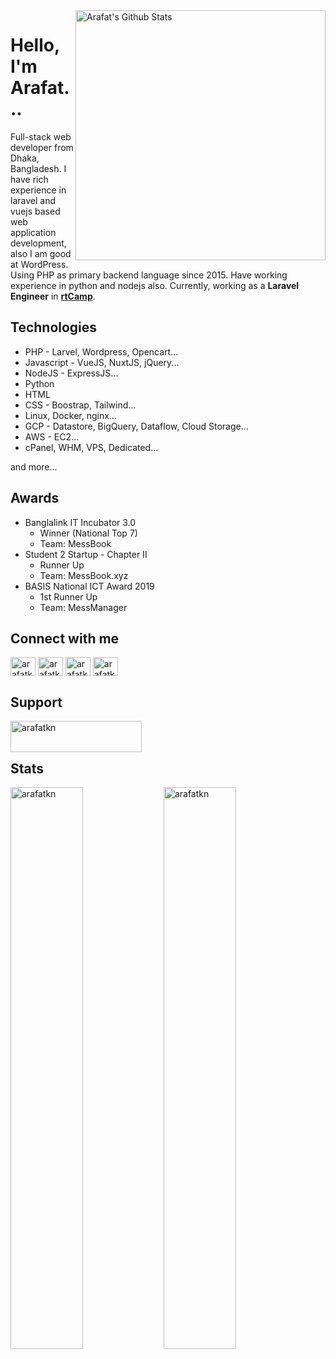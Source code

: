 <img align="right" width="400" src="https://github-readme-stats.vercel.app/api?username=arafatkn&show_icons=true&count_private=true" alt="Arafat's Github Stats"/>


# Hello, I'm Arafat...
Full-stack web developer from Dhaka, Bangladesh. I have rich experience in laravel and vuejs based web application development, also I am good at WordPress. Using PHP as primary backend language since 2015. Have working experience in python and nodejs also.
Currently, working as a **Laravel Engineer** in **[rtCamp](https://rtcamp.com/about/)**.

## Technologies
- PHP - Larvel, Wordpress, Opencart...
- Javascript - VueJS, NuxtJS, jQuery...
- NodeJS - ExpressJS...
- Python
- HTML
- CSS - Boostrap, Tailwind...
- Linux, Docker, nginx...
- GCP - Datastore, BigQuery, Dataflow, Cloud Storage...
- AWS - EC2...
- cPanel, WHM, VPS, Dedicated...

and more...

## Awards
- Banglalink IT Incubator 3.0
    - Winner (National Top 7)
    - Team: MessBook
- Student 2 Startup - Chapter II
    - Runner Up
    - Team: MessBook.xyz
- BASIS National ICT Award 2019
  - 1st Runner Up
  - Team: MessManager

## Connect with me

<p align="left">
<a href="https://twitter.com/arafatkn" target="blank"><img align="center" src="https://raw.githubusercontent.com/rahuldkjain/github-profile-readme-generator/master/src/images/icons/Social/twitter.svg" alt="arafatkn" height="30" width="40" /></a>
<a href="https://linkedin.com/in/arafatkn" target="blank"><img align="center" src="https://raw.githubusercontent.com/rahuldkjain/github-profile-readme-generator/master/src/images/icons/Social/linked-in-alt.svg" alt="arafatkn" height="30" width="40" /></a>
<a href="https://codeforces.com/profile/arafatkn" target="blank"><img align="center" src="https://cdn.jsdelivr.net/npm/simple-icons@3.0.1/icons/codeforces.svg" alt="arafatkn" height="30" width="40" /></a>
<a href="https://www.leetcode.com/arafatkn" target="blank"><img align="center" src="https://raw.githubusercontent.com/rahuldkjain/github-profile-readme-generator/master/src/images/icons/Social/leet-code.svg" alt="arafatkn" height="30" width="40" /></a>
</p>

## Support

<p><a href="https://www.buymeacoffee.com/arafatkn" target="_blank"> <img align="left" src="https://cdn.buymeacoffee.com/buttons/v2/default-yellow.png" height="50" width="210" alt="arafatkn" /></a></p>

<br/><br/>

## Stats

<p>
<img align="left" src="https://github-readme-stats.vercel.app/api/top-langs?username=arafatkn&langs_count=8&show_icons=true&locale=en&layout=compact&count_private=true" alt="arafatkn" width="48%"/> 
<img align="center" src="https://github-readme-streak-stats.herokuapp.com/?user=arafatkn&count_private=true" alt="arafatkn" width="48%" />
</p>
